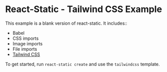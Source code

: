 # React-Static - Tailwind CSS Example

This example is a blank version of react-static. It includes::
- Babel
- CSS imports
- Image imports
- File imports
- [Tailwind CSS](https://tailwindcss.com/)

To get started, run `react-static create` and use the `tailwindcss` template.

